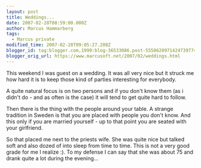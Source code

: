 ```yaml
---
layout: post
title: Weddings...
date: 2007-02-28T08:59:00.000Z
author: Marcus Hammarberg
tags:
  - Marcus private
modified_time: 2007-02-28T09:05:27.208Z
blogger_id: tag:blogger.com,1999:blog-36533086.post-5558620971424739774
blogger_orig_url: https://www.marcusoft.net/2007/02/weddings.html
---
```


This weekend I was guest on a wedding. It was all very nice but it
struck me how hard it is to keep those kind of parties interesting for
everybody.

A quite natural focus is on two persons and if you don't know them (as i
didn't do - and as often is the case) it will tend to get quite hard to
follow.

Then there is the thing with the people around your table. A strange
tradition in Sweden is that you are placed with people you don't know.
And this only if you are married yourself - up to that point you are
seated with your girlfriend.

So that placed me next to the priests wife. She was quite nice but
talked soft and also dozed of into sleep from time to time. This is not
a very good grade for me I realize :). To my defense I can say that she
was about 75 and drank quite a lot during the evening...
